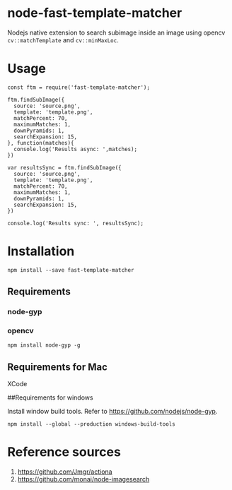# node-fast-template-matcher

Nodejs native extension to search subimage inside an image using opencv `cv::matchTemplate` and `cv::minMaxLoc`.

# Usage

```
const ftm = require('fast-template-matcher');

ftm.findSubImage({
  source: 'source.png',
  template: 'template.png',
  matchPercent: 70,
  maximumMatches: 1,
  downPyramids: 1,
  searchExpansion: 15,
}, function(matches){
  console.log('Results async: ',matches);
})

var resultsSync = ftm.findSubImage({
  source: 'source.png',
  template: 'template.png',
  matchPercent: 70,
  maximumMatches: 1,
  downPyramids: 1,
  searchExpansion: 15,
})

console.log('Results sync: ', resultsSync);

```

# Installation

```
npm install --save fast-template-matcher
```

## Requirements

### node-gyp

### opencv

```
npm install node-gyp -g
```

## Requirements for Mac

XCode

##Requirements for windows

Install window build tools. Refer to https://github.com/nodejs/node-gyp.

```
npm install --global --production windows-build-tools
```


# Reference sources

1. https://github.com/Jmgr/actiona
2. https://github.com/monai/node-imagesearch
